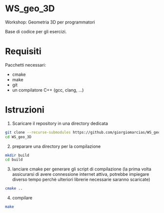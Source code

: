 # WS_geo_3D
Workshop: Geometria 3D per programmatori

Base di codice per gli esercizi.

# Requisiti
Pacchetti necessari:
* cmake
* make
* git
* un compilatore C++ (gcc, clang, ...)

# Istruzioni
1. Scaricare il repository in una directory dedicata
```sh
git clone --recurse-submodules https://github.com/giorgiomarcias/WS_geo_3D.git
cd WS_geo_3D
```
2. preparare una directory per la compilazione
```sh
mkdir build
cd build
```
3. lanciare cmake per generare gli script di compilazione (la prima volta assicurarsi di avere connessione internet attiva, potrebbe impiegare diverso tempo perchè ulteriori librerie necessarie saranno scaricate)
```sh
cmake ..
```
4. compilare
```sh
make
```